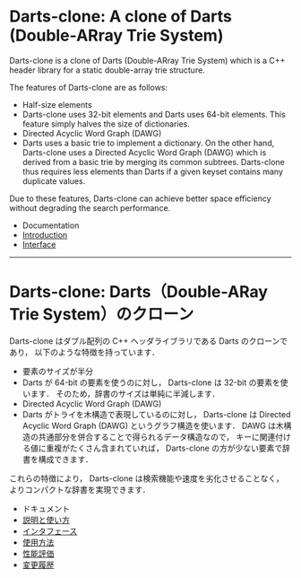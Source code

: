 # Darts-clone: A clone of Darts (Double-ARray Trie System)

Darts-clone is a clone of Darts (Double-ARray Trie System)
which is a C++ header library for a static double-array trie structure.

The features of Darts-clone are as follows:

* Half-size elements
 * Darts-clone uses 32-bit elements and Darts uses 64-bit elements.
   This feature simply halves the size of dictionaries.
* Directed Acyclic Word Graph (DAWG)
 * Darts uses a basic trie to implement a dictionary.
   On the other hand, Darts-clone uses a Directed Acyclic Word Graph (DAWG)
   which is derived from a basic trie by merging its common subtrees.
   Darts-clone thus requires less elements than Darts if a given keyset
   contains many duplicate values.

Due to these features, Darts-clone can achieve better space efficiency
without degrading the search performance.

* Documentation
 * [Introduction](https://github.com/s-yata/darts-clone/blob/master/doc/en/Introduction.md)
 * [Interface](https://github.com/s-yata/darts-clone/blob/master/doc/en/Interface.md)

----

# Darts-clone: Darts（Double-ARay Trie System）のクローン

Darts-clone はダブル配列の C++ ヘッダライブラリである Darts のクローンであり，
以下のような特徴を持っています．

* 要素のサイズが半分
 * Darts が 64-bit の要素を使うのに対し， Darts-clone は 32-bit の要素を使います．
   そのため，辞書のサイズは単純に半減します．
* Directed Acyclic Word Graph (DAWG)
 * Darts がトライを木構造で表現しているのに対し，
   Darts-clone は Directed Acyclic Word Graph (DAWG) というグラフ構造を使います．
   DAWG は木構造の共通部分を併合することで得られるデータ構造なので，
   キーに関連付ける値に重複がたくさん含まれていれば，
   Darts-clone の方が少ない要素で辞書を構成できます．

これらの特徴により， Darts-clone は検索機能や速度を劣化させることなく，
よりコンパクトな辞書を実現できます．

* ドキュメント
 * [説明と使い方](https://github.com/s-yata/darts-clone/blob/master/doc/ja/Introduction.md)
 * [インタフェース](https://github.com/s-yata/darts-clone/blob/master/doc/ja/Interface.md)
 * [使用方法](https://github.com/s-yata/darts-clone/blob/master/doc/ja/Applications.md)
 * [性能評価](https://github.com/s-yata/darts-clone/blob/master/doc/ja/Evaluation.md)
 * [変更履歴](https://github.com/s-yata/darts-clone/blob/master/doc/ja/ChangeLog.md)
